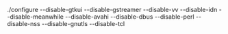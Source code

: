 ./configure  --disable-gtkui --disable-gstreamer --disable-vv --disable-idn --disable-meanwhile --disable-avahi --disable-dbus --disable-perl --disable-nss --disable-gnutls --disable-tcl
